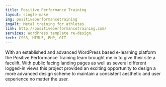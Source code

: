 ```yaml
---
title: Positive Performance Training
layout: single-make
img: positiveperformancetraining
imgAlt: Metal training for athletes.
link: http://positiveperformancetraining.com/
services: WordPress template re-design.
tech: CSS3, HTML5, PHP, GIT
---
```

<p>With an established and advanced WordPress based e-learning platform the Positive Performance Training team brought me in to give their site a facelift. With public facing landing pages as well as several different logged-in views this project provided an exciting opportunity to design a more advanced design scheme to maintain a consistent aesthetic and user experience no matter the user.</p>